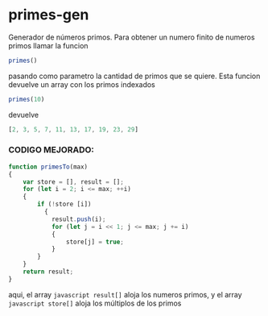 # primes-gen
Generador de números primos. Para obtener un numero finito de numeros primos llamar la funcion

```javascript 
primes() 
```

pasando como parametro la cantidad de primos que se quiere. Esta funcion devuelve un array con los primos indexados


```javascript 
primes(10) 
```

devuelve
```javascript 
[2, 3, 5, 7, 11, 13, 17, 19, 23, 29]
```

### CODIGO MEJORADO:

```javascript
function primesTo(max)
{
    var store = [], result = [];
    for (let i = 2; i <= max; ++i)
    {
        if (!store [i])
          {
            result.push(i);
            for (let j = i << 1; j <= max; j += i)
            {
                store[j] = true;
            }
        }
    }
    return result;
}
```

aqui, el array ```javascript result[]``` aloja los numeros primos, y el array ```javascript store[]``` aloja los múltiplos de los primos
